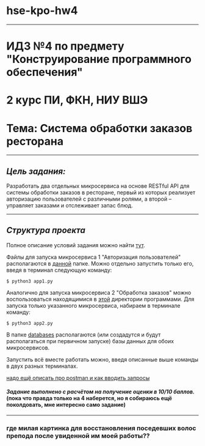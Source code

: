 # hse-kpo-hw4

---
# ИДЗ №4 по предмету "Конструирование программного обеспечения"

# 2 курс ПИ, ФКН, НИУ ВШЭ

# Тема: Система обработки заказов ресторана

---

## *Цель задания:*

Разработать два отдельных микросервиса на основе RESTful API для системы обработки заказов в ресторане, первый из которых реализует авторизацию пользователей с различными ролями, а второй – управляет заказами и отслеживает запас блюд.

---

## *Структура проекта*

Полное описание условий задания можно найти [тут](https://github.com/kamilarakhimova/hse-kpo-hw4/blob/main/Условие%20дз4-КПО-2023.pdf).

Файлы для запуска микросервиса 1 "Авторизация пользователей" располагаются в [данной](https://github.com/kamilarakhimova/hse-kpo-hw4/blob/main/enter) папке. Можно отдельно запустить только его, введя в терминал следующую команду:

```
$ python3 app1.py
```

Аналогично для запуска микросервиса 2 "Обработка заказов" можно воспользоваться находящимися в [этой](https://github.com/kamilarakhimova/hse-kpo-hw4/blob/main/orders) директории программами. Для запуска только указанного микросервиса, набираем в терминале команду:

```
$ python3 app2.py
```

В папке [databases](https://github.com/kamilarakhimova/hse-kpo-hw4/blob/main/databases) располагаются (или создадутся и будут располагаться при первичном запуске) базы данных для обоих микросервисов.

Запустить всё вместе работать можно, введя описанные выше команды в двух разных терминалах.

[надо ещё описать про postman и как вводить запросы]()

#### *Задание выполнено с расчётом на получение оценки в 10/10 баллов.* (пока что правда только на 4 наберется, но я собираюсь ещё поколдовать, мне интересно само задание)

---

### где милая картинка для восстановления поседевших волос препода после увиденной им моей работы??
